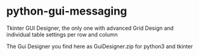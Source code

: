 # python-gui-messaging
Tkinter GUI Designer, the only one with advanced Grid Design
and individual table settings per row and column

The Gui Designer you find here as GuiDesigner.zip for python3 and tkinter
